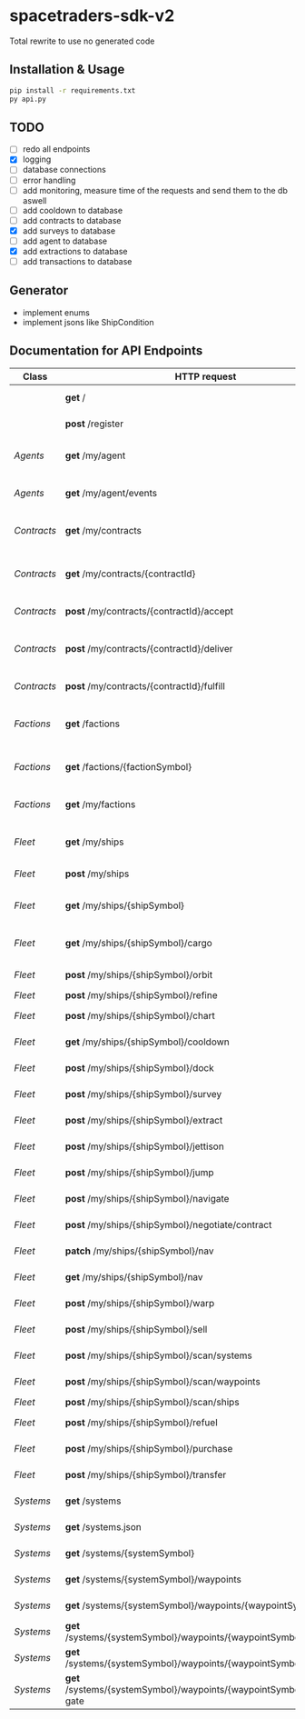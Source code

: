 # spacetraders-sdk-v2
Total rewrite to use no generated code

## Installation & Usage
```sh
pip install -r requirements.txt
py api.py
```
## TODO

- [ ] redo all endpoints
- [x] logging
- [ ] database connections
- [ ] error handling
- [ ] add monitoring, measure time of the requests and send them to the db aswell
- [ ] add cooldown to database
- [ ] add contracts to database
- [x] add surveys to database
- [ ] add agent to database
- [x] add extractions to database
- [ ] add transactions to database

## Generator 
- implement enums
- implement jsons like ShipCondition

## Documentation for API Endpoints

Class          | HTTP request  | Description   | Implemented
------------   | ------------- | ------------- | -------------
|              | **get** /     | Status        | leaderboard db
|              | **post** /register | Register New Agent | statekeeping
| *Agents*     | **get** /my/agent | Fetch your agent's details. | statekeeping
| *Agents*     | **get** /my/agent/events | last 60 seconds of events |
| *Contracts*  | **get** /my/contracts | List all of your contracts. | statekeeping 
| *Contracts*  | **get** /my/contracts/{contractId} | Get the details of a contract by ID. | statekeeping 
| *Contracts*  | **post** /my/contracts/{contractId}/accept | Accept a contract. | statekeeping
| *Contracts*  | **post** /my/contracts/{contractId}/deliver | Deliver cargo on a given contract. | statekeeping & db/2
| *Contracts*  | **post** /my/contracts/{contractId}/fulfill | Fulfill a contract | statekeeping
| *Factions*   | **get** /factions | List all discovered factions in the game. | statekeeping & db
| *Factions*   | **get** /factions/{factionSymbol} | View the details of a faction. | statekeeping & db
| *Factions*   | **get** /my/factions | Get your faction reputation |
| *Fleet*      | **get** /my/ships | Retrieve all of your ships. | statekeeping & db
| *Fleet*      | **post** /my/ships | Purchase a ship | statekeeping & db/2
| *Fleet*      | **get** /my/ships/{shipSymbol} | Retrieve the details of your ship. |  statekeeping & db
| *Fleet*      | **get** /my/ships/{shipSymbol}/cargo | Retrieve the cargo of your ship. |  statekeeping & db
| *Fleet*      | **post** /my/ships/{shipSymbol}/orbit | Orbit Ship | statekeeping & db
| *Fleet*      | **post** /my/ships/{shipSymbol}/refine | Ship Refine | 
| *Fleet*      | **post** /my/ships/{shipSymbol}/chart | Create Chart | statekeeping & db
| *Fleet*      | **get** /my/ships/{shipSymbol}/cooldown | Get Ship Cooldown | statekeeping
| *Fleet*      | **post** /my/ships/{shipSymbol}/dock | Dock Ship | statekeeping & db
| *Fleet*      | **post** /my/ships/{shipSymbol}/survey | Create Survey | statekeeping
| *Fleet*      | **post** /my/ships/{shipSymbol}/extract | Extract Resources | statekeeping & db/2
| *Fleet*      | **post** /my/ships/{shipSymbol}/jettison | Jettison Cargo | 
| *Fleet*      | **post** /my/ships/{shipSymbol}/jump | Jump Ship | statekeeping & db/2
| *Fleet*      | **post** /my/ships/{shipSymbol}/navigate | Navigate Ship | statekeeping & db
| *Fleet*      |**post** /my/ships/{shipSymbol}/negotiate/contract | Negotiate Contract |
| *Fleet*      | **patch** /my/ships/{shipSymbol}/nav | Patch Ship Nav | 
| *Fleet*      | **get** /my/ships/{shipSymbol}/nav | Get Ship Nav | 
| *Fleet*      | **post** /my/ships/{shipSymbol}/warp | Warp Ship | statekeeping & db
| *Fleet*      | **post** /my/ships/{shipSymbol}/sell | Sell Cargo | statekeeping & db
| *Fleet*      | **post** /my/ships/{shipSymbol}/scan/systems | Scan Systems | 
| *Fleet*      | **post** /my/ships/{shipSymbol}/scan/waypoints | Scan Waypoints | 
| *Fleet*      | **post** /my/ships/{shipSymbol}/scan/ships | Scan Ships | 
| *Fleet*      | **post** /my/ships/{shipSymbol}/refuel | Refuel Ship | statekeeping & db
| *Fleet*      | **post** /my/ships/{shipSymbol}/purchase | Purchase Cargo | statekeeping & db
| *Fleet*      | **post** /my/ships/{shipSymbol}/transfer | Transfer Cargo | statekeeping & db
| *Systems*    | **get** /systems | List Systems | statekeeping & db
| *Systems*    | **get** /systems.json | Get all systems. |  statekeeping & db
| *Systems*    | **get** /systems/{systemSymbol} | Get System | statekeeping & db
| *Systems*    | **get** /systems/{systemSymbol}/waypoints | List Waypoints | statekeeping & db
| *Systems*    | **get** /systems/{systemSymbol}/waypoints/{waypointSymbol} | Get Waypoint | statekeeping & db
| *Systems*    | **get** /systems/{systemSymbol}/waypoints/{waypointSymbol}/market | Get Market | statekeeping & db
| *Systems*    | **get** /systems/{systemSymbol}/waypoints/{waypointSymbol}/shipyard | Get Shipyard | statekeeping & db
| *Systems*    | **get** /systems/{systemSymbol}/waypoints/{waypointSymbol}/jump-gate | Get Jump Gate | statekeeping

